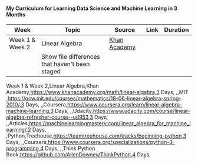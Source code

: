 #### My Curriculum for Learning Data Science and Machine Learning in 3 Months
| Week | Topic | Source | Link | Duration |
| --- | --- | --- | --- | --- | 
| Week 1 & Week 2| Linear Algebra | [Khan Academy ](https://www.khanacademy.org/math/linear-algebra)
|  | Show file differences that haven't been staged |





Week 1 & Week 2,Linear Algebra,Khan Academy,https://www.khanacademy.org/math/linear-algebra,3 Days,
,,MIT ,https://ocw.mit.edu/courses/mathematics/18-06-linear-algebra-spring-2010/,3 Days,
,,Coursera,https://www.coursera.org/learn/linear-algebra-machine-learning,3 Days,
,,Udacity,https://www.udacity.com/course/linear-algebra-refresher-course--ud953,3 Days,
,,Articles,https://machinelearningmastery.com/linear_algebra_for_machine_learning/,2 Days,
,Python,Treehouse,https://teamtreehouse.com/tracks/beginning-python,3 Days,
,,Coursera,https://www.coursera.org/specializations/python-3-programming,4 Days,
,,Think Python Book,https://github.com/AllenDowney/ThinkPython,4 Days,
